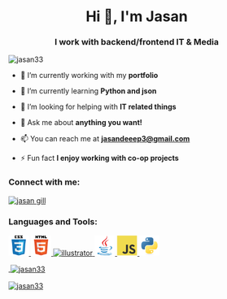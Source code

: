 <h1 align="center">Hi 👋, I'm Jasan</h1>
<h3 align="center">I work with backend/frontend IT & Media</h3>

<p align="left"> <img src="https://komarev.com/ghpvc/?username=jasan33&label=Profile%20views&color=0e75b6&style=flat" alt="jasan33" /> </p>

- 🔭 I’m currently working with my **portfolio**

- 🌱 I’m currently learning **Python and json**

- 🤝 I’m looking for helping with **IT related things**

- 💬 Ask me about **anything you want!**

- 📫 You can reach me at **jasandeeep3@gmail.com**

- ⚡ Fun fact **I enjoy working with co-op projects**

<h3 align="left">Connect with me:</h3>
<p align="left">
<a href="https://www.linkedin.com/in/jasan-gill-3b7529314" target="blank"><img align="center" src="https://raw.githubusercontent.com/rahuldkjain/github-profile-readme-generator/master/src/images/icons/Social/linked-in-alt.svg" alt="jasan gill" height="30" width="40" /></a>
</p>

<h3 align="left">Languages and Tools:</h3>
<p align="left"> <a href="https://www.w3schools.com/css/" target="_blank" rel="noreferrer"> <img src="https://raw.githubusercontent.com/devicons/devicon/master/icons/css3/css3-original-wordmark.svg" alt="css3" width="40" height="40"/> </a> <a href="https://www.w3.org/html/" target="_blank" rel="noreferrer"> <img src="https://raw.githubusercontent.com/devicons/devicon/master/icons/html5/html5-original-wordmark.svg" alt="html5" width="40" height="40"/> </a> <a href="https://www.adobe.com/in/products/illustrator.html" target="_blank" rel="noreferrer"> <img src="https://www.vectorlogo.zone/logos/adobe_illustrator/adobe_illustrator-icon.svg" alt="illustrator" width="40" height="40"/> </a> <a href="https://www.java.com" target="_blank" rel="noreferrer"> <img src="https://raw.githubusercontent.com/devicons/devicon/master/icons/java/java-original.svg" alt="java" width="40" height="40"/> </a> <a href="https://developer.mozilla.org/en-US/docs/Web/JavaScript" target="_blank" rel="noreferrer"> <img src="https://raw.githubusercontent.com/devicons/devicon/master/icons/javascript/javascript-original.svg" alt="javascript" width="40" height="40"/> </a> <a href="https://www.photoshop.com/en" target="_blank" rel="noreferrer"> <img src="https://raw.githubusercontent.com/devicons/devicon/master/icons/python/python-original.svg" alt="python" width="40" height="40"/> </a> <a href="https://www.adobe.com/products/xd.html" target="_blank" rel="noreferrer"> 

<p>&nbsp;<img align="center" src="https://github-readme-stats.vercel.app/api?username=jasan33&show_icons=true&locale=en" alt="jasan33" /></p>

<p><img align="center" src="https://github-readme-streak-stats.herokuapp.com/?user=jasan33&" alt="jasan33" /></p>
